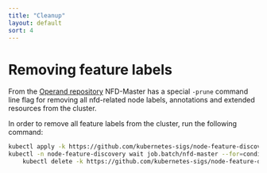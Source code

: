 ```yaml
---
title: "Cleanup"
layout: default
sort: 4
---
```


# Removing feature labels

From the [Operand repository][nfd] NFD-Master has a special `-prune` command
line flag for removing all nfd-related node labels, annotations and extended
resources from the cluster.

In order to remove all feature labels from the cluster, run the following
command:

```bash
kubectl apply -k https://github.com/kubernetes-sigs/node-feature-discovery/deployment/overlays/prune?ref={{ site.release }}
kubectl -n node-feature-discovery wait job.batch/nfd-master --for=condition=complete && \
    kubectl delete -k https://github.com/kubernetes-sigs/node-feature-discovery/deployment/overlays/prune?ref={{ site.release }}
```

<!-- Links -->
[nfd]: https://github.com/kubernetes-sigs/node-feature-discovery
